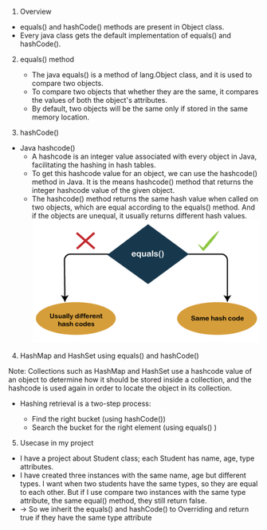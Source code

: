1. Overview
- equals() and hashCode() methods are present in Object class.
- Every java class gets the default implementation of equals() and hashCode().

2. equals() method
   - The java equals() is a method of lang.Object class, and it is used to compare two objects.
   - To compare two objects that whether they are the same, it compares the values of both the object's attributes.
   - By default, two objects will be the same only if stored in the same memory location.

3. hashCode()
- Java hashcode()
  - A hashcode is an integer value associated with every object in Java, facilitating the hashing in hash tables.
  - To get this hashcode value for an object, we can use the hashcode() method in Java. It is the means hashcode() method that returns the integer hashcode value of the given object.
  - The hashcode() method returns the same hash value when called on two objects, which are equal according to the equals() method. And if the objects are unequal, it usually returns different hash values.
![img_5.png](../img_5.png)


4. HashMap and HashSet using equals() and hashCode()

Note: Collections such as HashMap and HashSet use a hashcode value of an object to determine how it should be stored inside a collection, and the hashcode is used again in order to locate the object in its collection.
- Hashing retrieval is a two-step process:

  - Find the right bucket (using hashCode())
  - Search the bucket for the right element (using equals() )
5. Usecase in my project
- I have a project about Student class; each Student has name, age, type attributes.
- I have created three instances with the same name, age but different types. I want when two students have the same types, so they are equal to each other.
But if I use compare two instances with the same type attribute, the same equal() method, they still return false.
- -> So we inherit the equals() and hashCode() to Overriding and return true if they have the same type attribute 